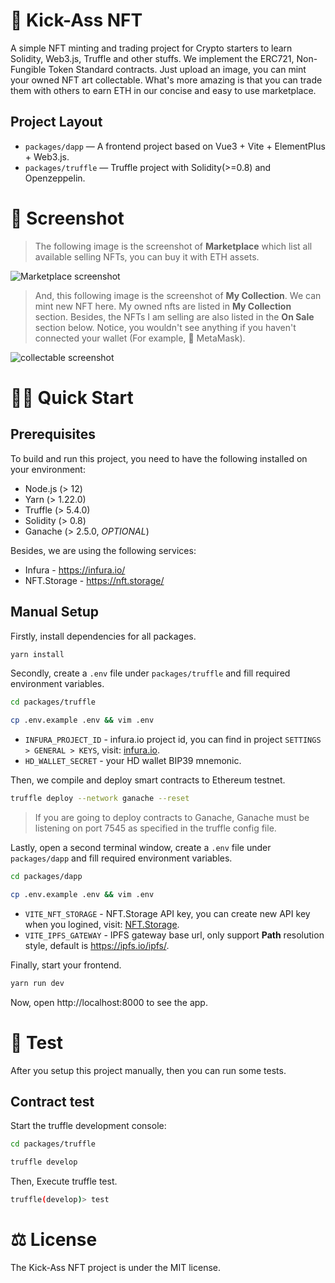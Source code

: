 # 🚀 Kick-Ass NFT

A simple NFT minting and trading project for Crypto starters to learn Solidity, Web3.js, Truffle and other stuffs. We implement the ERC721, Non-Fungible Token Standard contracts. Just upload an image, you can mint your owned NFT art collectable. What's more amazing is that you can trade them with others to earn ETH in our concise and easy to use marketplace.
## Project Layout

- `packages/dapp` — A frontend project based on Vue3 + Vite + ElementPlus + Web3.js.
- `packages/truffle` — Truffle project with Solidity(>=0.8) and Openzeppelin.

# 📱 Screenshot

> The following image is the screenshot of **Marketplace** which list all available selling NFTs, you can buy it with ETH assets.

![Marketplace screenshot](https://bafybeibu22fhnupftb6f3d327q4wmtdqesjxi3oupmwtt72ip4raccq4n4.ipfs.dweb.link/)

> And, this following image is the screenshot of **My Collection**. We can mint new NFT here. My owned nfts are listed in **My Collection** section. Besides, the NFTs I am selling are also listed in the **On Sale** section below. Notice, you wouldn't see anything if you haven't connected your wallet (For example, 🦊 MetaMask).

![collectable screenshot](https://bafkreigphwvsq3e5y24ntyygbzxxxhqaaasoxp7vvtxer3ibd7ewd45u7q.ipfs.dweb.link/)

# 🏄‍♂️ Quick Start

## Prerequisites

To build and run this project, you need to have the following installed on your environment:

* Node.js (> 12)
* Yarn (> 1.22.0)
* Truffle (> 5.4.0)
* Solidity (> 0.8)
* Ganache (> 2.5.0, _OPTIONAL_)

Besides, we are using the following services:

* Infura - https://infura.io/
* NFT.Storage - https://nft.storage/

## Manual Setup

Firstly, install dependencies for all packages.

```bash
yarn install
```

Secondly, create a `.env` file under `packages/truffle` and fill required environment variables.

```bash
cd packages/truffle

cp .env.example .env && vim .env
```
- `INFURA_PROJECT_ID` - infura.io project id, you can find in project `SETTINGS > GENERAL > KEYS`, visit: [infura.io](https://infura.io/).
- `HD_WALLET_SECRET` - your HD wallet BIP39 mnemonic.

Then, we compile and deploy smart contracts to Ethereum testnet.

```bash
truffle deploy --network ganache --reset
```

> If you are going to deploy contracts to Ganache, Ganache must be listening on port 7545 as specified in the truffle config file.

Lastly, open a second terminal window, create a `.env` file under `packages/dapp` and fill required environment variables.

```bash
cd packages/dapp

cp .env.example .env && vim .env
```

- `VITE_NFT_STORAGE` - NFT.Storage API key, you can create new API key when you logined, visit: [NFT.Storage](https://nft.storage/).
- `VITE_IPFS_GATEWAY` - IPFS gateway base url, only support **Path** resolution style, default is https://ipfs.io/ipfs/.

Finally, start your frontend.

```bash
yarn run dev
```

Now, open http://localhost:8000 to see the app.

# 🎲 Test

After you setup this project manually, then you can run some tests.

## Contract test

Start the truffle development console:

```bash
cd packages/truffle

truffle develop
```

Then, Execute truffle test.

```bash
truffle(develop)> test
```

# ⚖️ License

The Kick-Ass NFT project is under the MIT license.